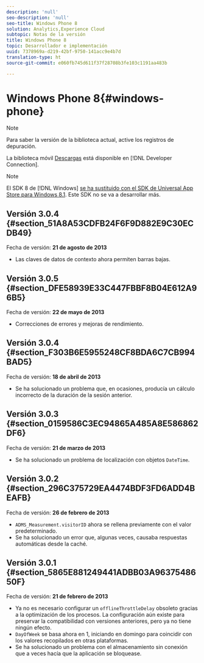 ```yaml
---
description: 'null'
seo-description: 'null'
seo-title: Windows Phone 8
solution: Analytics,Experience Cloud
subtopic: Notas de la versión
title: Windows Phone 8
topic: Desarrollador e implementación
uuid: 7378969a-d219-42bf-9750-141acc9e4b7d
translation-type: ht
source-git-commit: e060fb745d611f37f28708b3fe103c1191aa483b

---
```



# Windows Phone 8{#windows-phone}

>[!NOTE]
>
>Para saber la versión de la biblioteca actual, active los registros de depuración.

La biblioteca móvil [Descargas](https://marketing.adobe.com/developer/es/get-started/mobile/c-measuring-mobile-applications) está disponible en [!DNL Developer Connection].

>[!NOTE]
>
>El SDK 8 de [!DNL Windows] [ se ha sustituido con el SDK de Universal App Store para Windows 8.1](../appmeasurement-release-notes/c-release-notes-winu.md). Este SDK no se va a desarrollar más.

## Versión 3.0.4 {#section_51A8A53CDFB24F6F9D882E9C30ECDB49}

Fecha de versión: **21 de agosto de 2013**

* Las claves de datos de contexto ahora permiten barras bajas.

## Versión 3.0.5 {#section_DFE58939E33C447FBBF8B04E612A96B5}

Fecha de versión: **22 de mayo de 2013**

* Correcciones de errores y mejoras de rendimiento.

## Versión 3.0.4 {#section_F303B6E5955248CF8BDA6C7CB994BAD5}

Fecha de versión: **18 de abril de 2013**

* Se ha solucionado un problema que, en ocasiones, producía un cálculo incorrecto de la duración de la sesión anterior.

## Versión 3.0.3 {#section_0159586C3EC94865A485A8E586862DF6}

Fecha de versión: **21 de marzo de 2013**

* Se ha solucionado un problema de localización con objetos `DateTime`.

## Versión 3.0.2 {#section_296C375729EA4474BDF3FD6ADD4BEAFB}

Fecha de versión: **26 de febrero de 2013**

* `ADMS_Measurement.visitorID` ahora se rellena previamente con el valor predeterminado.
* Se ha solucionado un error que, algunas veces, causaba respuestas automáticas desde la caché.

## Versión 3.0.1 {#section_5865E881249441ADBB03A9637548650F}

Fecha de versión: **21 de febrero de 2013**

* Ya no es necesario configurar un `offlineThrottleDelay` obsoleto gracias a la optimización de los procesos. La configuración aún existe para preservar la compatibilidad con versiones anteriores, pero ya no tiene ningún efecto.
* `DayOfWeek` se basa ahora en 1, iniciando en domingo para coincidir con los valores recopilados en otras plataformas.
* Se ha solucionado un problema con el almacenamiento sin conexión que a veces hacía que la aplicación se bloquease.

